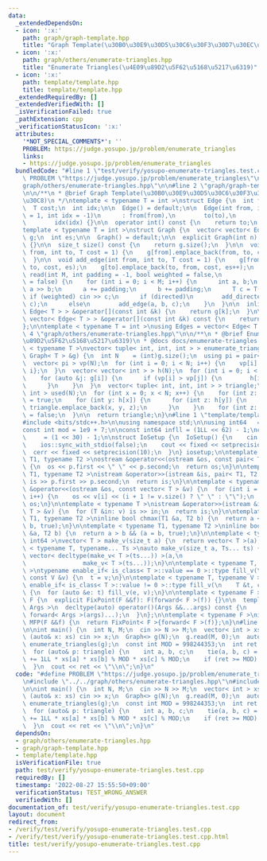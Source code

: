 ```yaml
---
data:
  _extendedDependsOn:
  - icon: ':x:'
    path: graph/graph-template.hpp
    title: "Graph Template(\u30B0\u30E9\u30D5\u30C6\u30F3\u30D7\u30EC\u30FC\u30C8)"
  - icon: ':x:'
    path: graph/others/enumerate-triangles.hpp
    title: "Enumerate Triangles(\u4E09\u89D2\u5F62\u5168\u5217\u6319)"
  - icon: ':x:'
    path: template/template.hpp
    title: template/template.hpp
  _extendedRequiredBy: []
  _extendedVerifiedWith: []
  _isVerificationFailed: true
  _pathExtension: cpp
  _verificationStatusIcon: ':x:'
  attributes:
    '*NOT_SPECIAL_COMMENTS*': ''
    PROBLEM: https://judge.yosupo.jp/problem/enumerate_triangles
    links:
    - https://judge.yosupo.jp/problem/enumerate_triangles
  bundledCode: "#line 1 \"test/verify/yosupo-enumerate-triangles.test.cpp\"\n#define\
    \ PROBLEM \"https://judge.yosupo.jp/problem/enumerate_triangles\"\n\n#line 2 \"\
    graph/others/enumerate-triangles.hpp\"\n\n#line 2 \"graph/graph-template.hpp\"\
    \n\n/**\n * @brief Graph Template(\u30B0\u30E9\u30D5\u30C6\u30F3\u30D7\u30EC\u30FC\
    \u30C8)\n */\ntemplate < typename T = int >\nstruct Edge {\n  int from, to;\n\
    \  T cost;\n  int idx;\n\n  Edge() = default;\n\n  Edge(int from, int to, T cost\
    \ = 1, int idx = -1)\n      : from(from),\n        to(to),\n        cost(cost),\n\
    \        idx(idx) {}\n\n  operator int() const {\n    return to;\n  }\n};\n\n\
    template < typename T = int >\nstruct Graph {\n  vector< vector< Edge< T > > >\
    \ g;\n  int es;\n\n  Graph() = default;\n\n  explicit Graph(int n): g(n), es(0)\
    \ {}\n\n  size_t size() const {\n    return g.size();\n  }\n\n  void add_directed_edge(int\
    \ from, int to, T cost = 1) {\n    g[from].emplace_back(from, to, cost, es++);\n\
    \  }\n\n  void add_edge(int from, int to, T cost = 1) {\n    g[from].emplace_back(from,\
    \ to, cost, es);\n    g[to].emplace_back(to, from, cost, es++);\n  }\n\n  void\
    \ read(int M, int padding = -1, bool weighted = false,\n            bool directed\
    \ = false) {\n    for (int i = 0; i < M; i++) {\n      int a, b;\n      cin >>\
    \ a >> b;\n      a += padding;\n      b += padding;\n      T c = T(1);\n     \
    \ if (weighted) cin >> c;\n      if (directed)\n        add_directed_edge(a, b,\
    \ c);\n      else\n        add_edge(a, b, c);\n    }\n  }\n\n  inline vector<\
    \ Edge< T > > &operator[](const int &k) {\n    return g[k];\n  }\n\n  inline const\
    \ vector< Edge< T > > &operator[](const int &k) const {\n    return g[k];\n  }\n\
    };\n\ntemplate < typename T = int >\nusing Edges = vector< Edge< T > >;\n#line\
    \ 4 \"graph/others/enumerate-triangles.hpp\"\n\n/**\n * @brief Enumerate Triangles(\u4E09\
    \u89D2\u5F62\u5168\u5217\u6319)\n * @docs docs/enumerate-triangles.md\n */\ntemplate\
    \ < typename T >\nvector< tuple< int, int, int > > enumerate_triangles(\n    const\
    \ Graph< T > &g) {\n  int N    = (int)g.size();\n  using pi = pair< int, int >;\n\
    \  vector< pi > vp(N);\n  for (int i = 0; i < N; i++) {\n    vp[i] = {(int)g[i].size(),\
    \ i};\n  }\n  vector< vector< int > > h(N);\n  for (int i = 0; i < N; i++) {\n\
    \    for (auto &j: g[i]) {\n      if (vp[i] > vp[j]) {\n        h[i].emplace_back(j);\n\
    \      }\n    }\n  }\n  vector< tuple< int, int, int > > triangle;\n  vector<\
    \ int > used(N);\n  for (int x = 0; x < N; x++) {\n    for (int z: h[x]) used[z]\
    \ = true;\n    for (int y: h[x]) {\n      for (int z: h[y]) {\n        if (used[z])\
    \ triangle.emplace_back(x, y, z);\n      }\n    }\n    for (int z: h[x]) used[z]\
    \ = false;\n  }\n\n  return triangle;\n}\n#line 1 \"template/template.hpp\"\n\
    #include <bits/stdc++.h>\n\nusing namespace std;\n\nusing int64   = long long;\n\
    const int mod = 1e9 + 7;\n\nconst int64 infll = (1LL << 62) - 1;\nconst int inf\
    \     = (1 << 30) - 1;\n\nstruct IoSetup {\n  IoSetup() {\n    cin.tie(nullptr);\n\
    \    ios::sync_with_stdio(false);\n    cout << fixed << setprecision(10);\n  \
    \  cerr << fixed << setprecision(10);\n  }\n} iosetup;\n\ntemplate < typename\
    \ T1, typename T2 >\nostream &operator<<(ostream &os, const pair< T1, T2 > &p)\
    \ {\n  os << p.first << \" \" << p.second;\n  return os;\n}\n\ntemplate < typename\
    \ T1, typename T2 >\nistream &operator>>(istream &is, pair< T1, T2 > &p) {\n \
    \ is >> p.first >> p.second;\n  return is;\n}\n\ntemplate < typename T >\nostream\
    \ &operator<<(ostream &os, const vector< T > &v) {\n  for (int i = 0; i < (int)v.size();\
    \ i++) {\n    os << v[i] << (i + 1 != v.size() ? \" \" : \"\");\n  }\n  return\
    \ os;\n}\n\ntemplate < typename T >\nistream &operator>>(istream &is, vector<\
    \ T > &v) {\n  for (T &in: v) is >> in;\n  return is;\n}\n\ntemplate < typename\
    \ T1, typename T2 >\ninline bool chmax(T1 &a, T2 b) {\n  return a < b && (a =\
    \ b, true);\n}\n\ntemplate < typename T1, typename T2 >\ninline bool chmin(T1\
    \ &a, T2 b) {\n  return a > b && (a = b, true);\n}\n\ntemplate < typename T =\
    \ int64 >\nvector< T > make_v(size_t a) {\n  return vector< T >(a);\n}\n\ntemplate\
    \ < typename T, typename... Ts >\nauto make_v(size_t a, Ts... ts) {\n  return\
    \ vector< decltype(make_v< T >(ts...)) >(a,\n                                \
    \                make_v< T >(ts...));\n}\n\ntemplate < typename T, typename V\
    \ >\ntypename enable_if< is_class< T >::value == 0 >::type fill_v(\n    T &t,\
    \ const V &v) {\n  t = v;\n}\n\ntemplate < typename T, typename V >\ntypename\
    \ enable_if< is_class< T >::value != 0 >::type fill_v(\n    T &t, const V &v)\
    \ {\n  for (auto &e: t) fill_v(e, v);\n}\n\ntemplate < typename F >\nstruct FixPoint:\
    \ F {\n  explicit FixPoint(F &&f): F(forward< F >(f)) {}\n\n  template < typename...\
    \ Args >\n  decltype(auto) operator()(Args &&...args) const {\n    return F::operator()(*this,\
    \ forward< Args >(args)...);\n  }\n};\n\ntemplate < typename F >\ninline decltype(auto)\
    \ MFP(F &&f) {\n  return FixPoint< F >{forward< F >(f)};\n}\n#line 5 \"test/verify/yosupo-enumerate-triangles.test.cpp\"\
    \n\nint main() {\n  int N, M;\n  cin >> N >> M;\n  vector< int > xs(N);\n  for\
    \ (auto& x: xs) cin >> x;\n  Graph<> g(N);\n  g.read(M, 0);\n  auto triangle =\
    \ enumerate_triangles(g);\n  const int MOD = 998244353;\n  int ret       = 0;\n\
    \  for (auto& p: triangle) {\n    int a, b, c;\n    tie(a, b, c) = p;\n    ret\
    \ += 1LL * xs[a] * xs[b] % MOD * xs[c] % MOD;\n    if (ret >= MOD) ret -= MOD;\n\
    \  }\n  cout << ret << \"\\n\";\n}\n"
  code: "#define PROBLEM \"https://judge.yosupo.jp/problem/enumerate_triangles\"\n\
    \n#include \"../../graph/others/enumerate-triangles.hpp\"\n#include \"../../template/template.hpp\"\
    \n\nint main() {\n  int N, M;\n  cin >> N >> M;\n  vector< int > xs(N);\n  for\
    \ (auto& x: xs) cin >> x;\n  Graph<> g(N);\n  g.read(M, 0);\n  auto triangle =\
    \ enumerate_triangles(g);\n  const int MOD = 998244353;\n  int ret       = 0;\n\
    \  for (auto& p: triangle) {\n    int a, b, c;\n    tie(a, b, c) = p;\n    ret\
    \ += 1LL * xs[a] * xs[b] % MOD * xs[c] % MOD;\n    if (ret >= MOD) ret -= MOD;\n\
    \  }\n  cout << ret << \"\\n\";\n}\n"
  dependsOn:
  - graph/others/enumerate-triangles.hpp
  - graph/graph-template.hpp
  - template/template.hpp
  isVerificationFile: true
  path: test/verify/yosupo-enumerate-triangles.test.cpp
  requiredBy: []
  timestamp: '2022-08-27 15:55:50+09:00'
  verificationStatus: TEST_WRONG_ANSWER
  verifiedWith: []
documentation_of: test/verify/yosupo-enumerate-triangles.test.cpp
layout: document
redirect_from:
- /verify/test/verify/yosupo-enumerate-triangles.test.cpp
- /verify/test/verify/yosupo-enumerate-triangles.test.cpp.html
title: test/verify/yosupo-enumerate-triangles.test.cpp
---
```


